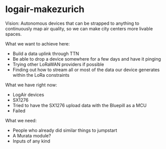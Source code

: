 # logair-makezurich

Vision:
Autonomous devices that can be strapped to anything to continuously map air quality, so we can make city centers more livable spaces.

What we want to achieve here:
- Build a data uplink through TTN
- Be able to drop a device somewhere for a few days and have it pinging
- Trying other LoRaWAN providers if possible
- Finding out how to stream all or most of the data our device generates within the LoRa constraints

What we have right now:
- LogAir devices
- SX1276
- Tried to have the SX1276 upload data with the Bluepill as a MCU
- Failed

What we need:
- People who already did similar things to jumpstart
- A Murata module?
- Inputs of any kind
